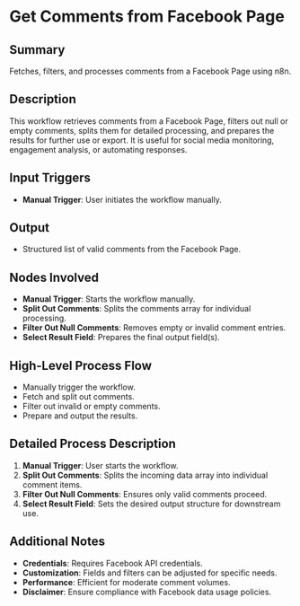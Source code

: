 # Get Comments from Facebook Page

## Summary
Fetches, filters, and processes comments from a Facebook Page using n8n.

## Description
This workflow retrieves comments from a Facebook Page, filters out null or empty comments, splits them for detailed processing, and prepares the results for further use or export. It is useful for social media monitoring, engagement analysis, or automating responses.

## Input Triggers
- **Manual Trigger**: User initiates the workflow manually.

## Output
- Structured list of valid comments from the Facebook Page.

## Nodes Involved
- **Manual Trigger**: Starts the workflow manually.
- **Split Out Comments**: Splits the comments array for individual processing.
- **Filter Out Null Comments**: Removes empty or invalid comment entries.
- **Select Result Field**: Prepares the final output field(s).

## High-Level Process Flow
- Manually trigger the workflow.
- Fetch and split out comments.
- Filter out invalid or empty comments.
- Prepare and output the results.

## Detailed Process Description
1. **Manual Trigger**: User starts the workflow.
2. **Split Out Comments**: Splits the incoming data array into individual comment items.
3. **Filter Out Null Comments**: Ensures only valid comments proceed.
4. **Select Result Field**: Sets the desired output structure for downstream use.

## Additional Notes
- **Credentials**: Requires Facebook API credentials.
- **Customization**: Fields and filters can be adjusted for specific needs.
- **Performance**: Efficient for moderate comment volumes.
- **Disclaimer**: Ensure compliance with Facebook data usage policies.
